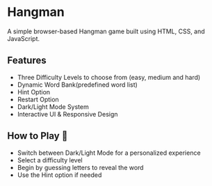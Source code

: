 # Hangman
A simple browser-based Hangman game built using HTML, CSS, and JavaScript.

## Features
- Three Difficulty Levels to choose from (easy, medium and hard)
- Dynamic Word Bank(predefined word list)
- Hint Option
- Restart Option
- Dark/Light Mode System
- Interactive UI & Responsive Design

## How to Play 🚀
- Switch between Dark/Light Mode for a personalized experience
- Select a difficulty level
- Begin by guessing letters to reveal the word
- Use the Hint option if needed
